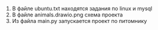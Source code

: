 1) В файле ubuntu.txt находятся задания по linux и mysql
2) В файле animals.drawio.png схема проекта
3) Из файла main.py запускается проект по питомнику